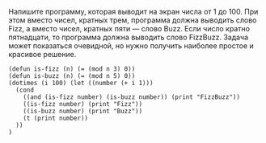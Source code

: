 Напишите программу, которая выводит на экран числа от 1 до 100. При этом вместо чисел, кратных трем, программа должна выводить слово Fizz, а вместо чисел, кратных пяти — слово Buzz. Если число кратно пятнадцати, то программа должна выводить слово FizzBuzz. Задача может показаться очевидной, но нужно получить наиболее простое и красивое решение.

```
(defun is-fizz (n) (= (mod n 3) 0))
(defun is-buzz (n) (= (mod n 5) 0))
(dotimes (i 100) (let ((number (+ i 1)))
  (cond
    ((and (is-fizz number) (is-buzz number)) (print "FizzBuzz"))
    ((is-fizz number) (print "Fizz"))
    ((is-buzz number) (print "Buzz"))
    (t (print number))
  ))
)
```
